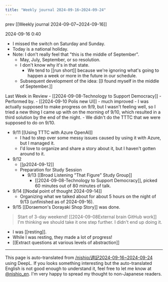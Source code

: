 ```yaml
---
title: "Weekly journal 2024-09-16~2024-09-24"
---
```


prev  [[Weekly journal 2024-09-07~2024-09-16]]

2024-09-16 0:40
- I missed the switch on Saturday and Sunday.
- Today is a national holiday.
- Note: I don't really feel that "this is the middle of September".
    - May, July, September, or so resolution.
    - I don't know why it's in that state.
        - We tend to [[run short]] because we're ignoring what's going to happen a week or more in the future in our schedule.
    - Subsequent development of the idea: [[I found myself in the middle of September.]]

Last Week in Review
    - [[2024-09-08-Technology to Support Democracy]]
    - Performed by.
    - [[2024-09-10 Polis new UI]]
    - much improved
    - I was actually supposed to make progress on 9/9, but I wasn't feeling well, so I tried a new thing I came up with on the morning of 9/10, which resulted in a third solution by the end of the night.
    - We didn't do the TTTC that we were supposed to do on 9/10.
- 9/11  [[Using TTTC with Azure OpenAI]]
    - I had to step over some messy issues caused by using it with Azure, but I managed it.
    - I'd love to organize and share a story about it, but I haven't gotten around to it.
- 9/12
    - [[p2024-09-12]]
    - Preparation for Study Session
        - 9/13  [[Broad Listening "That Figure" Study Group]]
            - [[2024-09-08-Technology to Support Democracy]], picked 60 minutes out of 80 minutes of talk.
- 9/14  [[Nodal point of thought 2024-09-14]]
    - Organizing what we talked about for about 5 hours on the night of 9/13 (unfinished as of 2024-09-16).
- 9/15 [[Doraemon's Dorayaki Shop Story]] was done.

>  Start of 3-day weekend!
>  [[2024-09-08External brain GitHub work]] I'm thinking we should take it one step further.
I didn't end up doing it.
- I was [[resting]].
- While I was resting, they made a lot of progress!
- [[Extract questions at various levels of abstraction]]
---
This page is auto-translated from [/nishio/週記2024-09-16~2024-09-24](https://scrapbox.io/nishio/週記2024-09-16~2024-09-24) using DeepL. If you looks something interesting but the auto-translated English is not good enough to understand it, feel free to let me know at [@nishio_en](https://twitter.com/nishio_en). I'm very happy to spread my thought to non-Japanese readers.